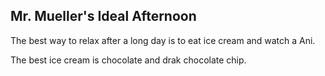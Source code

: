 ## Mr. Mueller's Ideal Afternoon

The best way to relax after a long day is to eat ice cream and watch a Ani.

The best ice cream is chocolate and drak chocolate chip.